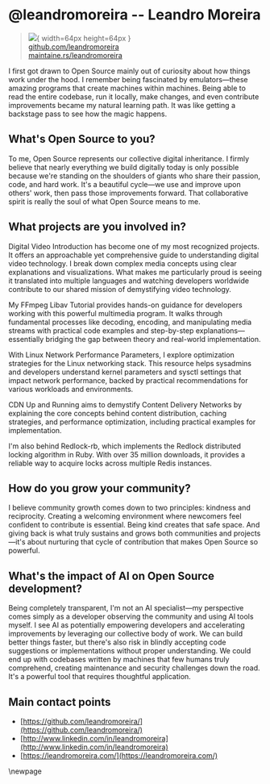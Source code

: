 # @leandromoreira -- Leandro Moreira

> ![](https://github.com/leandromoreira.png){ width=64px height=64px }  
> [github.com/leandromoreira](https://github.com/leandromoreira)  
> [maintaine.rs/leandromoreira](https://maintaine.rs/leandromoreira)

I first got drawn to Open Source mainly out of curiosity about how things work under the hood. I remember being fascinated by emulators—these amazing programs that create machines within machines. Being able to read the entire codebase, run it locally, make changes, and even contribute improvements became my natural learning path. It was like getting a backstage pass to see how the magic happens.

## What's Open Source to you?

To me, Open Source represents our collective digital inheritance. I firmly believe that nearly everything we build digitally today is only possible because we're standing on the shoulders of giants who share their passion, code, and hard work. It's a beautiful cycle—we use and improve upon others' work, then pass those improvements forward. That collaborative spirit is really the soul of what Open Source means to me.

## What projects are you involved in?

Digital Video Introduction has become one of my most recognized projects. It offers an approachable yet comprehensive guide to understanding digital video technology. I break down complex media concepts using clear explanations and visualizations. What makes me particularly proud is seeing it translated into multiple languages and watching developers worldwide contribute to our shared mission of demystifying video technology.

My FFmpeg Libav Tutorial provides hands-on guidance for developers working with this powerful multimedia program. It walks through fundamental processes like decoding, encoding, and manipulating media streams with practical code examples and step-by-step explanations—essentially bridging the gap between theory and real-world implementation.

With Linux Network Performance Parameters, I explore optimization strategies for the Linux networking stack. This resource helps sysadmins and developers understand kernel parameters and sysctl settings that impact network performance, backed by practical recommendations for various workloads and environments.

CDN Up and Running aims to demystify Content Delivery Networks by explaining the core concepts behind content distribution, caching strategies, and performance optimization, including practical examples for implementation.

I'm also behind Redlock-rb, which implements the Redlock distributed locking algorithm in Ruby. With over 35 million downloads, it provides a reliable way to acquire locks across multiple Redis instances.

## How do you grow your community?

I believe community growth comes down to two principles: kindness and reciprocity. Creating a welcoming environment where newcomers feel confident to contribute is essential. Being kind creates that safe space. And giving back is what truly sustains and grows both communities and projects—it's about nurturing that cycle of contribution that makes Open Source so powerful.

## What's the impact of AI on Open Source development?

Being completely transparent, I'm not an AI specialist—my perspective comes simply as a developer observing the community and using AI tools myself. I see AI as potentially empowering developers and accelerating improvements by leveraging our collective body of work. We can build better things faster, but there's also risk in blindly accepting code suggestions or implementations without proper understanding. We could end up with codebases written by machines that few humans truly comprehend, creating maintenance and security challenges down the road. It's a powerful tool that requires thoughtful application.

## Main contact points

- [https://github.com/leandromoreira/](https://github.com/leandromoreira/)
- [http://www.linkedin.com/in/leandromoreira](http://www.linkedin.com/in/leandromoreira)
- [https://leandromoreira.com/](https://leandromoreira.com/)

\newpage
